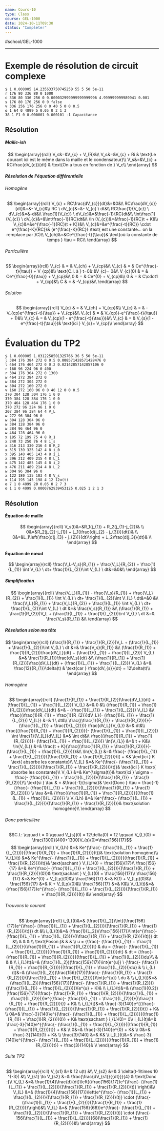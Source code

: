 ```yaml
---
name: Cours-10
type: Class
course: GEL-1000
date: 2024-10-11T09:30
status: "Compléter"
---
```

#school/GEL-1000  
***

# Exemple de résolution de circuit complexe

```circuitjs
$ 1 0.000005 14.235633750745258 55 5 50 5e-11
r 176 80 336 80 0 1000
c 336 80 336 256 0 0.000032999999999999996 4.999999999989941 0.001
s 176 80 176 256 0 0 false
v 336 256 176 256 0 0 40 5 0 0 0.5
o 1 64 0 4099 5 0.05 0 2 1 3
38 1 F1 0 0.000001 0.000101 -1 Capacitance
```

## Résolution

##### Maille-ish
$$
\begin{array}{rcll}
V_s&=&V_{c} + V_{R}&\\
V_s&=&V_{c} + Ri & \text{Le courant ici est le même dans la maille et le condensateur}\\
V_s&=&V_{c} + RC\frac{dV_{c}}{dt} & \text{On a tous en fonction de } V_c\\
\end{array}
$$
##### Résolution de l'équation différentielle
###### Homogène
$$
\begin{array}{rcll}
V_{c} + RC\frac{dV_{c}}{dt}&=&0&\\
RC\frac{dV_{c}}{dt}&=&- V_{c}&\\
RC \ dV_{c}&=&- V_{c} \ dt&\\
RC\frac{1}{V_{c}} \ dV_{c}&=&-dt&\\
\frac{1}{V_{c}} \ dV_{c}&=&\frac{-1}{RC}dt&\\
\int\frac{1}{V_{c}} \ dV_{c}&=&\int\frac{-1}{RC}dt&\\
\ln (V_{c})&=&\frac{-1}{RC}t + K&\\
V_{c}&=&e^{\frac{-1}{RC}(t + K)}&\\
V_{c}&=&e^{\frac{-t}{RC}} \cdot e^{\frac{-K}{RC}}& (e^{\frac{-K}{RC}} \text{ est une constante... on la remplace par }C)\\
V_{ch}&=&Ce^{\frac{-t}{\tau}}& \text{où la constante de temps } \tau = RC\\
\end{array}
$$
###### Particulière
$$
\begin{array}{rcll}
V_{c} & = & V_{ch} + V_{cp}&\\
V_{c} & = & Ce^{\frac{-t}{\tau}} + V_{cp}&\\
\text{C.I. à } t=0&:&V_{c}= 0&\\
V_{c}(0) & = & Ce^{\frac{-0}{\tau}} + V_{cp}&\\
0 & = & Ce^{0} + V_{cp}&\\
0 & = & C\cdot1 + V_{cp}&\\
C & = & -V_{cp}&\\
\end{array}
$$
###### Solution
$$
\begin{array}{rcll}
V_{c} & = & V_{ch} + V_{cp}&\\
V_{c} & = & -V_{cp}e^{\frac{-t}{\tau}} + V_{cp}&\\
V_{c} & = & V_{cp}(-e^{\frac{-t}{\tau}} + 1)&\\
V_{c} & = & V_{cp}(1 - e^{\frac{-t}{\tau}})&\\
V_{c} & = & V_{s}(1 - e^{\frac{-t}{\tau}})& \text{ici } V_{s}= V_{cp}\\
\end{array}
$$

# Évaluation du TP2
```circuitjs
$ 1 0.000005 1.0312258501325766 36 5 50 5e-11
l 384 176 384 272 0 0.5 0.008571428571428476 0
l 464 176 464 272 0 0.2 0.02142857142857106 0
r 160 96 224 96 0 400
r 304 176 304 272 0 1300
w 464 272 384 272 0
w 384 272 304 272 0
w 304 272 160 272 0
v 160 272 160 96 0 0 40 12 0 0 0.5
370 304 128 304 176 1 0 0
370 384 128 384 176 1 0 0
370 464 128 464 176 1 0 0
370 272 96 224 96 1 0 0
207 384 96 384 64 4 V_L
w 272 96 304 96 0
w 304 128 304 96 0
w 384 128 384 96 0
w 384 96 464 96 0
w 464 128 464 96 0
x 185 72 199 75 4 8 R_1
x 240 73 250 76 4 8 i_s
x 316 213 330 216 4 8 R_2
x 315 139 325 142 4 8 i_0
x 395 140 405 143 4 8 i_1
x 396 212 409 215 4 8 L_1
x 475 142 485 145 4 8 i_2
x 476 211 489 214 4 8 L_2
w 304 96 384 96 0
x 122 180 135 183 4 8 V_s
x 114 195 145 198 4 12 12u(t)
o 7 1 0 4099 20 0.05 0 2 7 3
o 1 1 0 4099 0.0000762939453125 0.025 1 2 1 3
```

## Résolution

#### Équation de maille
$$
\begin{array}{rcll}
V_s(t)&=&R_1(j_{1}) + R_2(j_{1}-j_{2})& \\
0&=&R_2(j_{2}-j_{1}) + L_1(\frac{d(j_{2} - j_{3})}{dt})& \\
0&=&L_1\left(\frac{d(j_{3} - j_{2})}{dt}\right) + L_2\frac{d(j_3)}{dt}& \\
\end{array}
$$

#### Équation de nœud
$$
\begin{array}{rcll}
\frac{V_L-V_s}{R_{1}} + \frac{V_L}{R_{2}} + \frac{1}{L_{1}} \int V_{L} \ dt+ \frac{1}{L_{2}}\int V_{L} \ dt&=&0&\\
\end{array}
$$
##### Simplification
$$
\begin{array}{rcll}
\frac{V_L}{R_{1}} - \frac{V_s}{R_{1}} + \frac{V_L}{R_{2}} + \frac{1}{L_{1}} \int V_{L} \ dt+ \frac{1}{L_{2}}\int V_{L} \ dt&=&0 &\\
\frac{V_L}{R_{1}} + \frac{V_L}{R_{2}} + \frac{1}{L_{1}} \int V_{L} \ dt+ \frac{1}{L_{2}}\int V_{L} \ dt &=& \frac{V_s}{R_{1}} &\\
(\frac{1}{R_{1}} + \frac{1}{R_{2}})V_L + (\frac{1}{L_{1}} + \frac{1}{L_{2}})\int V_{L} \ dt &=& \frac{V_s}{R_{1}} &\\
\end{array}
$$

##### Résolution selon ma tête
$$
\begin{array}{rcll}
(\frac{1}{R_{1}} + \frac{1}{R_{2}})V_L + (\frac{1}{L_{1}} + \frac{1}{L_{2}})\int V_{L} \ dt &=& \frac{V_s}{R_{1}} &\\
(\frac{1}{R_{1}} + \frac{1}{R_{2}})\frac{dV_L}{dt} + (\frac{1}{L_{1}} + \frac{1}{L_{2}}) V_{L} &=& \frac{1}{R_{1}}\frac{dV_s}{dt} &\\
(\frac{1}{R_{1}} + \frac{1}{R_{2}})\frac{dV_L}{dt} + (\frac{1}{L_{1}} + \frac{1}{L_{2}}) V_{L} &=& \frac{12}{R_{1}}\delta(t) & \text{car } \frac{dV_{s}}{dt} = 12\delta(t)\\
\end{array}
$$

###### Homogène
$$
\begin{array}{rcll}
(\frac{1}{R_{1}} + \frac{1}{R_{2}})\frac{dV_L}{dt} + (\frac{1}{L_{1}} + \frac{1}{L_{2}}) V_{L} &=& 0 &\\
(\frac{1}{R_{1}} + \frac{1}{R_{2}})\frac{dV_L}{dt} &=& - (\frac{1}{L_{1}} + \frac{1}{L_{2}}) V_{L} &\\
\frac{(\frac{1}{R_{1}} + \frac{1}{R_{2}})dV_L}{- (\frac{1}{L_{1}} + \frac{1}{L_{2}}) V_{L}} &=& 1 \ dt&\\
\frac{(\frac{1}{R_{1}} + \frac{1}{R_{2}})}{- (\frac{1}{L_{1}} + \frac{1}{L_{2}})} \frac{dV_L}{V_{L}} &=& dt&\\
\frac{(\frac{1}{R_{1}} + \frac{1}{R_{2}})}{- (\frac{1}{L_{1}} + \frac{1}{L_{2}})} \int \frac{1}{V_{L}}dV_{L} &=& \int dt&\\
\frac{(\frac{1}{R_{1}} + \frac{1}{R_{2}})}{- (\frac{1}{L_{1}} + \frac{1}{L_{2}})} \ln{V_{L}} &=& t + K&\\
\ln{V_{L}} &=& \frac{t + K}{\frac{(\frac{1}{R_{1}} + \frac{1}{R_{2}})}{- (\frac{1}{L_{1}} + \frac{1}{L_{2}})}}&\\
\ln{V_{L}} &=& \frac{- (\frac{1}{L_{1}} + \frac{1}{L_{2}})}{(\frac{1}{R_{1}} + \frac{1}{R_{2}})}(t) + K& \text{ici } K \text{ absorbe les constante}\\
V_{L} &=& Ke^{\frac{- (\frac{1}{L_{1}} + \frac{1}{L_{2}})}{(\frac{1}{R_{1}} + \frac{1}{R_{2}})}(t)}& \text{ici } K \text{ absorbe les constante}\\
V_{L} &=& Ke^{\sigma(t)}& \text{ici } \sigma = \frac{- (\frac{1}{L_{1}} + \frac{1}{L_{2}})}{(\frac{1}{R_{1}} + \frac{1}{R_{2}})}\\
\text{si } \tau & = &\frac{-1}{\sigma}& \text{Donc } \tau = \frac{-1}{\frac{- (\frac{1}{L_{1}} + \frac{1}{L_{2}})}{(\frac{1}{R_{1}} + \frac{1}{R_{2}})}} \\
\tau &=& {\frac{(\frac{1}{R_{1}} + \frac{1}{R_{2}})}{(\frac{1}{L_{1}} + \frac{1}{L_{2}})}} \\
V_{Lh} &=& Ke^{\frac{- (\frac{1}{L_{1}} + \frac{1}{L_{2}})}{(\frac{1}{R_{1}} + \frac{1}{R_{2}})}}& \text{solution homogène}\\
\end{array}
$$

###### Donc particulière
$$C.I.: \qquad t = 0 \qquad V_{s}(0) = 12\delta(0) = 12 \qquad V_{L}(0) = \frac{1300}{400+1300}V_{s}(0)=\frac{156}{17}$$
$$
\begin{array}{rcll}
V_{Lh} &=& Ke^{\frac{- (\frac{1}{L_{1}} + \frac{1}{L_{2}})}{(\frac{1}{R_{1}} + \frac{1}{R_{2}})}(t)}& \text{solution homogène}\\
V_{L}(t) &=& Ke^{\frac{- (\frac{1}{L_{1}} + \frac{1}{L_{2}})}{(\frac{1}{R_{1}} + \frac{1}{R_{2}})}(t)}& \text{sachant } V_{L}(0) = \frac{156}{17}\\
\frac{156}{17} &=& Ke^{\frac{- (\frac{1}{L_{1}} + \frac{1}{L_{2}})}{(\frac{1}{R_{1}} + \frac{1}{R_{2}})}(0)}& \text{sachant } V_{L}(0) = \frac{156}{17}\\
\frac{156}{17} &=& Ke^{0} + V_{Lp}(0)&\\
\frac{156}{17} &=& K(1) + V_{Lp}(0)&\\
\frac{156}{17} &=& K + V_{Lp}(0)&\\
\frac{156}{17} &=& K&\\
V_{L}(t)&=& (\frac{156}{17})e^{\frac{- (\frac{1}{L_{1}} + \frac{1}{L_{2}})}{(\frac{1}{R_{1}} + \frac{1}{R_{2}})}(t)} &\\
\end{array}
$$

###### Trouvons le courant
$$
\begin{array}{rcll}
i_{L}(t)&=& (\frac{1}{L_2})\int{(\frac{156}{17})e^{\frac{- (\frac{1}{L_{1}} + \frac{1}{L_{2}})}{(\frac{1}{R_{1}} + \frac{1}{R_{2}})}(t)}} dt &\\
i_{L}(t)&=& (\frac{1}{L_2})(\frac{156}{17})\int{e^{\frac{- (\frac{1}{L_{1}} + \frac{1}{L_{2}})}{(\frac{1}{R_{1}} + \frac{1}{R_{2}})}(t)}} dt &\\
& & & \\
\text{Poson:}& & & \\
u = {\frac{- (\frac{1}{L_{1}} + \frac{1}{L_{2}})}{(\frac{1}{R_{1}} + \frac{1}{R_{2}})}t} & du = {\frac{- (\frac{1}{L_{1}} + \frac{1}{L_{2}})}{(\frac{1}{R_{1}} + \frac{1}{R_{2}})}dt} & dt = {\frac{- (\frac{1}{R_{1}} + \frac{1}{R_{2}})}{(\frac{1}{L_{1}} + \frac{1}{L_{2}})}du}\\
& & & \\
i_{L}(t)&=& (\frac{1}{L_2})(\frac{156}{17})\int{e^{u}} \ {\frac{- (\frac{1}{R_{1}} + \frac{1}{R_{2}})}{(\frac{1}{L_{1}} + \frac{1}{L_{2}})}du} & \\
i_{L}(t)&=& (\frac{1}{L_2})(\frac{156}{17})(\frac{- (\frac{1}{R_{1}} + \frac{1}{R_{2}})}{(\frac{1}{L_{1}} + \frac{1}{L_{2}})})\int{e^{u}} \ du & \\
i_{L}(t)&=& (\frac{1}{L_2})(\frac{156}{17})(\frac{- (\frac{1}{R_{1}} + \frac{1}{R_{2}})}{(\frac{1}{L_{1}} + \frac{1}{L_{2}})})(e^{u} + K)& \\
i_{L}(t)&=& (\frac{1}{0.2})(\frac{156}{17})(\frac{- (\frac{1}{R_{1}} + \frac{1}{R_{2}})}{(\frac{1}{L_{1}} + \frac{1}{L_{2}})})e^{{\frac{- (\frac{1}{L_{1}} + \frac{1}{L_{2}})}{(\frac{1}{R_{1}} + \frac{1}{R_{2}})}t}} + K& \\
i_{L}(t)&=& \frac{-3}{140}e^{{\frac{- (\frac{1}{L_{1}} + \frac{1}{L_{2}})}{(\frac{1}{R_{1}} + \frac{1}{R_{2}})}t}} + K& \\
0&=& \frac{-3}{140}e^{{\frac{- (\frac{1}{L_{1}} + \frac{1}{L_{2}})}{(\frac{1}{R_{1}} + \frac{1}{R_{2}})}0}} + K& \text{sachant } i_{L}(0)= 0\\
i_{L}(t)&=& \frac{-3}{140}e^{{\frac{- (\frac{1}{L_{1}} + \frac{1}{L_{2}})}{(\frac{1}{R_{1}} + \frac{1}{R_{2}})}t}} + K& \\
0&=& \frac{-3}{140}e^{0} + K& \\
0&=& \frac{-3}{140}(1) + K& \\
\frac{3}{140} &=&  K& \\
i_{L}(t)&=& \frac{-3}{140}e^{{\frac{- (\frac{1}{L_{1}} + \frac{1}{L_{2}})}{(\frac{1}{R_{1}} + \frac{1}{R_{2}})}t}} + \frac{3}{140}& \\
\end{array}
$$

###### Suite TP2
$$
\begin{array}{rcll}
V_{s1} &=& 12 u(t) &\\
V_{s2} &=& 3 \delta(t-1\times 10 ^{-3}) &\\
V_{s1} \to V_{s2} &=& \frac{\frac{dV_{s1}}{{dt}}}{4} & \text{Donc :}\\
V_{L} &=& \frac{1}{4}\frac{d}{dt}\left((\frac{156}{17})e^{\frac{- (\frac{1}{L_{1}} + \frac{1}{L_{2}})}{(\frac{1}{R_{1}} + \frac{1}{R_{2}})}(t)} \right)&\\
V_{L} &=& (\frac{1}{4}\frac{156}{17})\left(e^{\frac{- (\frac{1}{L_{1}} + \frac{1}{L_{2}})}{(\frac{1}{R_{1}} + \frac{1}{R_{2}})}(t)} \cdot {\frac{- (\frac{1}{L_{1}} + \frac{1}{L_{2}})}{(\frac{1}{R_{1}} + \frac{1}{R_{2}})}}\right)&\\
V_{L} &=& (\frac{156}{68})e^{\frac{- (\frac{1}{L_{1}} + \frac{1}{L_{2}})}{(\frac{1}{R_{1}} + \frac{1}{R_{2}})}(t)} \cdot {\frac{- 156(\frac{1}{L_{1}} + \frac{1}{L_{2}})}{68(\frac{1}{R_{1}} + \frac{1}{R_{2}})}}&\\
\end{array}
$$